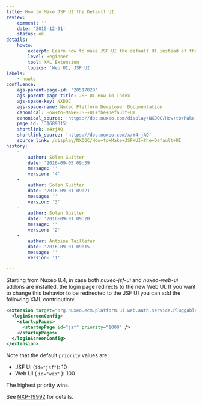 ```yaml
---
title: How to Make JSF UI the Default UI
review:
    comment: ''
    date: '2015-12-01'
    status: ok
details:
    howto:
        excerpt: Learn how to make JSF UI the default UI instead of the new Web UI.
        level: Beginner
        tool: XML Extension
        topics: 'Web UI, JSF UI'
labels:
    - howto
confluence:
    ajs-parent-page-id: '20517820'
    ajs-parent-page-title: JSF UI How-To Index
    ajs-space-key: NXDOC
    ajs-space-name: Nuxeo Platform Developer Documentation
    canonical: How+to+Make+JSF+UI+the+Default+UI
    canonical_source: 'https://doc.nuxeo.com/display/NXDOC/How+to+Make+JSF+UI+the+Default+UI'
    page_id: '31689315'
    shortlink: Y4rjAQ
    shortlink_source: 'https://doc.nuxeo.com/x/Y4rjAQ'
    source_link: /display/NXDOC/How+to+Make+JSF+UI+the+Default+UI
history:
    - 
        author: Solen Guitter
        date: '2016-09-05 09:39'
        message: ''
        version: '4'
    - 
        author: Solen Guitter
        date: '2016-09-01 09:21'
        message: ''
        version: '3'
    - 
        author: Solen Guitter
        date: '2016-09-01 09:20'
        message: ''
        version: '2'
    - 
        author: Antoine Taillefer
        date: '2016-09-01 09:15'
        message: ''
        version: '1'

---
```

Starting from Nuxeo 8.4, in case both _nuxeo-jsf-ui_&nbsp;and _nuxeo-web-ui_ addons are installed, the login page redirects to the new Web UI.
If you want to change this behavior to be redirected to the JSF UI you can add the following XML contribution:

```xml
<extension target="org.nuxeo.ecm.platform.ui.web.auth.service.PluggableAuthenticationService" point="loginScreen">
  <loginScreenConfig>
    <startupPages>
      <startupPage id="jsf" priority="1000" />
    </startupPages>
  </loginScreenConfig>
</extension>
```

Note that the default `priority`&nbsp;values are:

*   JSF UI (`id="jsf"`): 10
*   Web UI ( `id="web"` ): 100

The highest priority wins.

See [NXP-19992](https://jira.nuxeo.com/browse/NXP-19992)&nbsp;for details.